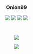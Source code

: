 
<!-- ![skill](https://github-readme-stats.vercel.app/api/top-langs/?username=onion99&hide_border=true&hide=javascript,html) -->

<h3 align="center"><strong>Onion99</strong></h3>

<p align="center"> 
<img src="https://img.shields.io/badge/language-kotlin-purple.svg"/>
<img src="https://img.shields.io/badge/language-java-purple.svg"/>
<img src="https://img.shields.io/badge/language-dart-purple.svg"/>
<img src="https://img.shields.io/badge/license-Apache-blue"/> 
</p>
<br/>

<p align="center"> <img src="https://github-readme-stats.vercel.app/api?username=onion99&count_private=true&hide=contribs,issues&bg_color=30,e96443,904e95&title_color=fff&text_color=fff" /> </p>
<p align="center"> <img src="https://github-readme-stats.vercel.app/api/top-langs/?username=onion99&hide_border=true&hide=javascript,html&theme=onedark" /> </p>


<br/>

